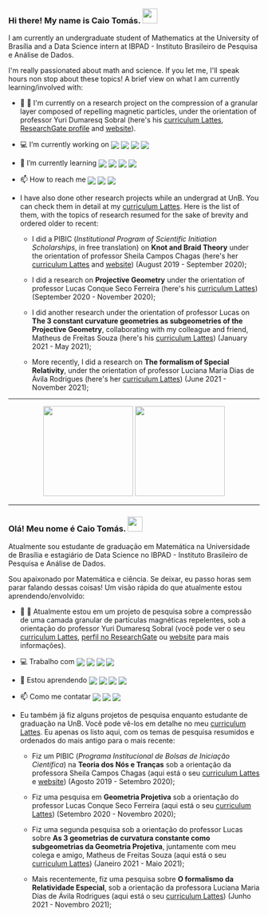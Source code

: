 ### Hi there! My name is Caio Tomás. <img src="https://raw.githubusercontent.com/MartinHeinz/MartinHeinz/master/wave.gif" width="30px">

I am currently an undergraduate student of Mathematics at the University of Brasília and a Data Science intern at IBPAD - Instituto Brasileiro de Pesquisa e Análise de Dados. 

I'm really passionated about math and science. If you let me, I'll speak hours non stop about these topics! A brief view on what I am currently learning/involved with:

- 🔭 :magnet: I'm currently on a research project on the compression of a granular layer composed of repelling magnetic particles, under the orientation of professor Yuri Dumaresq Sobral (here's his [curriculum Lattes](http://lattes.cnpq.br/2148849606092346), [ResearchGate profile](https://www.researchgate.net/profile/Yuri-Sobral) and [website](http://yuri.mat.unb.br/)).

- :computer: I’m currently working on <img align="center" src="https://img.shields.io/badge/Python-239120?style=for-the-badge&logo=Python&logoColor=white"> <img align="center" src="https://img.shields.io/badge/R-02569B?style=for-the-badge&logo=R&logoColor=white"> <img align="center" src="https://img.shields.io/badge/TeX-02569B?style=for-the-badge&logo=LaTeX&logoColor=yellow"> <img align="center" src="https://img.shields.io/badge/Fortran-F7DF1E?style=for-the-badge&logo=fortran90&logoColor=black">

- 🌱 I’m currently learning <img align="center" src="https://img.shields.io/badge/Python-239120?style=for-the-badge&logo=Python&logoColor=white"> <img align="center" src="https://img.shields.io/badge/R-02569B?style=for-the-badge&logo=R&logoColor=white"> <img align="center" src="https://img.shields.io/badge/TeX-02569B?style=for-the-badge&logo=LaTeX&logoColor=yellow"> <img align="center" src="https://img.shields.io/badge/Fortran-F7DF1E?style=for-the-badge&logo=fortran90&logoColor=black"> 
<!-- <img align="center" src="https://img.shields.io/badge/Julia-238020?style=for-the-badge&logo=julia&logoColor=red"> -->

<!-- - 🤝🏼  I’m looking to collaborate on anything that involves at least a little bit of math -->

<!-- - 💬 Ask me about anything! -->

- 📫 How to reach me <a href="https://www.linkedin.com/in/caiotomas/?locale=en_US" target="_blank"><img align="center" src="https://img.shields.io/badge/-LinkedIn-%230077B5?style=for-the-badge&logo=linkedin&logoColor=white" target="_blank"></a> <a href = "mailto:caotomas6@gmail.com"><img align="center" src="https://img.shields.io/badge/Gmail-D14836?style=for-the-badge&logo=gmail&logoColor=white" target="_blank"></a> <a href = "https://t.me/caiotp"><img align="center" src="https://img.shields.io/badge/Telegram-2CA5E0?style=for-the-badge&logo=telegram&logoColor=white" target="_blank"></a>

- I have also done other research projects while an undergrad at UnB. You can check them in detail at my [curriculum Lattes](http://lattes.cnpq.br/3803046005556999). Here is the list of them, with the topics of research resumed for the sake of brevity and ordered older to recent:

  - I did a PIBIC (*Institutional Program of Scientific Initiation Scholarships*, in free translation) on **Knot and Braid Theory** under the orientation of professor Sheila Campos Chagas (here's her [curriculum Lattes](http://lattes.cnpq.br/3851790594023130) and [website](https://www.mat.unb.br/~sheila/)) (August 2019 - September 2020);
  
  - I did a research on **Projective Geometry** under the orientation of professor Lucas Conque Seco Ferreira (here's his [curriculum Lattes](http://lattes.cnpq.br/9312332483222873)) (September 2020 - November 2020);
  
  - I did another research under the orientation of professor Lucas on **The 3 constant curvature geometries as subgeometries of the Projective Geometry**, collaborating with my colleague and friend, Matheus de Freitas Souza (here's his [curriculum Lattes](http://lattes.cnpq.br/1097350416973041)) (January 2021 - May 2021);
  
  - More recently, I did a research on **The formalism of Special Relativity**, under the orientation of professor Luciana Maria Dias de Ávila Rodrigues (here's her [curriculum Lattes](http://lattes.cnpq.br/6564647402919278)) (June 2021 - November 2021);

------------------------------------------------------

<div align="center">
  <img height="180em" src="https://github-readme-stats.vercel.app/api?username=Caiotomas&show_icons=true&theme=highcontrast&include_all_commits=true"/>
  <img height="180em" src="https://github-readme-stats.vercel.app/api/top-langs/?username=CaioTomas&layout=compact&langs_count7&theme=highcontrast"/>
</div>

------------------------------------------------------

### Olá! Meu nome é Caio Tomás. <img src="https://raw.githubusercontent.com/MartinHeinz/MartinHeinz/master/wave.gif" width="30px">

Atualmente sou estudante de graduação em Matemática na Universidade de Brasília e estagiário de Data Science no IBPAD - Instituto Brasileiro de Pesquisa e Análise de Dados.

Sou apaixonado por Matemática e ciência. Se deixar, eu passo horas sem parar falando dessas coisas! Um visão rápida do que atualmente estou aprendendo/envolvido:

- 🔭 :magnet: Atualmente estou em um projeto de pesquisa sobre a compressão de uma camada granular de partículas magnéticas repelentes, sob a orientação do professor Yuri Dumaresq Sobral (você pode ver o seu [curriculum Lattes](http://lattes.cnpq.br/2148849606092346), [perfil no ResearchGate](https://www.researchgate.net/profile/Yuri-Sobral) ou [website](http://yuri.mat.unb.br/) para mais informações).

- :computer: Trabalho com <img align="center" src="https://img.shields.io/badge/Python-239120?style=for-the-badge&logo=Python&logoColor=white"> <img align="center" src="https://img.shields.io/badge/R-02569B?style=for-the-badge&logo=R&logoColor=white"> <img align="center" src="https://img.shields.io/badge/TeX-02569B?style=for-the-badge&logo=LaTeX&logoColor=yellow"> <img align="center" src="https://img.shields.io/badge/Fortran-F7DF1E?style=for-the-badge&logo=fortran90&logoColor=black">

- 🌱 Estou aprendendo <img align="center" src="https://img.shields.io/badge/Python-239120?style=for-the-badge&logo=Python&logoColor=white"> <img align="center" src="https://img.shields.io/badge/R-02569B?style=for-the-badge&logo=R&logoColor=white"> <img align="center" src="https://img.shields.io/badge/TeX-02569B?style=for-the-badge&logo=LaTeX&logoColor=yellow"> <img align="center" src="https://img.shields.io/badge/Fortran-F7DF1E?style=for-the-badge&logo=fortran90&logoColor=black"> 
<!-- <img align="center" src="https://img.shields.io/badge/Julia-238020?style=for-the-badge&logo=julia&logoColor=red"> -->

<!-- - 🤝🏼 Busco colaborar em tudo que envolva Matemática -->

<!-- - 💬 Me pergunte qualquer coisa! -->

- 📫 Como me contatar <a href="https://www.linkedin.com/in/caio-tom%C3%A1s-18aa401b1/" target="_blank"><img align="center" src="https://img.shields.io/badge/-LinkedIn-%230077B5?style=for-the-badge&logo=linkedin&logoColor=white" target="_blank"></a> <a href = "mailto:caotomas6@gmail.com"><img align="center" src="https://img.shields.io/badge/Gmail-D14836?style=for-the-badge&logo=gmail&logoColor=white" target="_blank"></a> <a href = "https://t.me/caiotp"><img align="center" src="https://img.shields.io/badge/Telegram-2CA5E0?style=for-the-badge&logo=telegram&logoColor=white" target="_blank"></a>

- Eu também já fiz alguns projetos de pesquisa enquanto estudante de graduação na UnB. Você pode vê-los em detalhe no meu [curriculum Lattes](http://lattes.cnpq.br/3803046005556999). Eu apenas os listo aqui, com os temas de pesquisa resumidos e ordenados do mais antigo para o mais recente:

  - Fiz um PIBIC (*Programa Institucional de Bolsas de Iniciação Científica*) na **Teoria dos Nós e Tranças** sob a orientação da professora Sheila Campos Chagas (aqui está o seu [curriculum Lattes](http://lattes.cnpq.br/3851790594023130) e [website](https://www.mat.unb.br/~sheila/)) (Agosto 2019 - Setembro 2020);
  
  - Fiz uma pesquisa em **Geometria Projetiva** sob a orientação do professor Lucas Conque Seco Ferreira (aqui está o seu [curriculum Lattes](http://lattes.cnpq.br/9312332483222873)) (Setembro 2020 - Novembro 2020);
  
  - Fiz uma segunda pesquisa sob a orientação do professor Lucas sobre **As 3 geometrias de curvatura constante como subgeometrias da Geometria Projetiva**, juntamente com meu colega e amigo, Matheus de Freitas Souza (aqui está o seu [curriculum Lattes](http://lattes.cnpq.br/1097350416973041)) (Janeiro 2021 - Maio 2021);
  
  - Mais recentemente, fiz uma pesquisa sobre **O formalismo da Relatividade Especial**, sob a orientação da professora Luciana Maria Dias de Ávila Rodrigues (aqui está o seu [curriculum Lattes](http://lattes.cnpq.br/6564647402919278)) (Junho 2021 - Novembro 2021);
